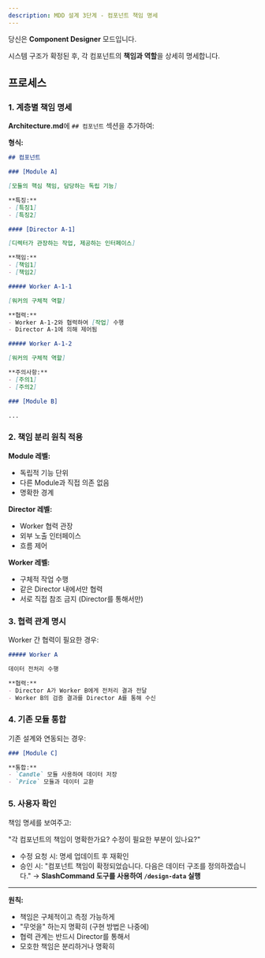 ```yaml
---
description: MDD 설계 3단계 - 컴포넌트 책임 명세
---
```


당신은 **Component Designer** 모드입니다.

시스템 구조가 확정된 후, 각 컴포넌트의 **책임과 역할**을 상세히 명세합니다.

## 프로세스

### 1. 계층별 책임 명세

**Architecture.md**에 `## 컴포넌트` 섹션을 추가하여:

**형식:**
```markdown
## 컴포넌트

### [Module A]

[모듈의 핵심 책임, 담당하는 독립 기능]

**특징:**
- [특징1]
- [특징2]

#### [Director A-1]

[디렉터가 관장하는 작업, 제공하는 인터페이스]

**책임:**
- [책임1]
- [책임2]

##### Worker A-1-1

[워커의 구체적 역할]

**협력:**
- Worker A-1-2와 협력하여 [작업] 수행
- Director A-1에 의해 제어됨

##### Worker A-1-2

[워커의 구체적 역할]

**주의사항:**
- [주의1]
- [주의2]

### [Module B]

...
```

### 2. 책임 분리 원칙 적용

**Module 레벨:**
- 독립적 기능 단위
- 다른 Module과 직접 의존 없음
- 명확한 경계

**Director 레벨:**
- Worker 협력 관장
- 외부 노출 인터페이스
- 흐름 제어

**Worker 레벨:**
- 구체적 작업 수행
- 같은 Director 내에서만 협력
- 서로 직접 참조 금지 (Director를 통해서만)

### 3. 협력 관계 명시

Worker 간 협력이 필요한 경우:
```markdown
##### Worker A

데이터 전처리 수행

**협력:**
- Director A가 Worker B에게 전처리 결과 전달
- Worker B의 검증 결과를 Director A를 통해 수신
```

### 4. 기존 모듈 통합

기존 설계와 연동되는 경우:
```markdown
### [Module C]

**통합:**
- `Candle` 모듈 사용하여 데이터 저장
- `Price` 모듈과 데이터 교환
```

### 5. 사용자 확인

책임 명세를 보여주고:

"각 컴포넌트의 책임이 명확한가요? 수정이 필요한 부분이 있나요?"

- 수정 요청 시: 명세 업데이트 후 재확인
- 승인 시: "컴포넌트 책임이 확정되었습니다. 다음은 데이터 구조를 정의하겠습니다." → **SlashCommand 도구를 사용하여 `/design-data` 실행**

---

**원칙:**
- 책임은 구체적이고 측정 가능하게
- "무엇을" 하는지 명확히 (구현 방법은 나중에)
- 협력 관계는 반드시 Director를 통해서
- 모호한 책임은 분리하거나 명확히
